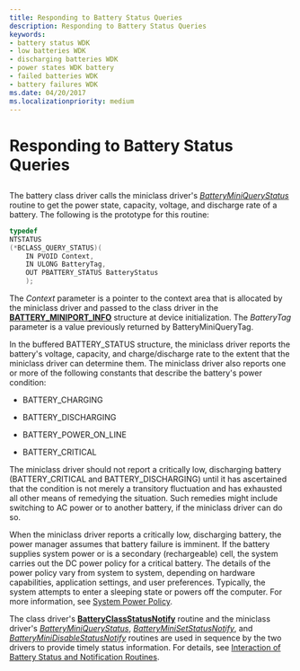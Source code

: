 ```yaml
---
title: Responding to Battery Status Queries
description: Responding to Battery Status Queries
keywords:
- battery status WDK
- low batteries WDK
- discharging batteries WDK
- power states WDK battery
- failed batteries WDK
- battery failures WDK
ms.date: 04/20/2017
ms.localizationpriority: medium
---
```


# Responding to Battery Status Queries


## <span id="ddk_responding_to_battery_status_queries_dg"></span><span id="DDK_RESPONDING_TO_BATTERY_STATUS_QUERIES_DG"></span>


The battery class driver calls the miniclass driver's [*BatteryMiniQueryStatus*](/windows/win32/api/batclass/nc-batclass-bclass_query_status_callback) routine to get the power state, capacity, voltage, and discharge rate of a battery. The following is the prototype for this routine:

```cpp
typedef
NTSTATUS
(*BCLASS_QUERY_STATUS)(
    IN PVOID Context,
    IN ULONG BatteryTag,
    OUT PBATTERY_STATUS BatteryStatus
    );
```

The *Context* parameter is a pointer to the context area that is allocated by the miniclass driver and passed to the class driver in the [**BATTERY\_MINIPORT\_INFO**](/windows/win32/api/batclass/ns-batclass-battery_miniport_info) structure at device initialization. The *BatteryTag* parameter is a value previously returned by BatteryMiniQueryTag.

In the buffered BATTERY\_STATUS structure, the miniclass driver reports the battery's voltage, capacity, and charge/discharge rate to the extent that the miniclass driver can determine them. The miniclass driver also reports one or more of the following constants that describe the battery's power condition:

-   BATTERY\_CHARGING

-   BATTERY\_DISCHARGING

-   BATTERY\_POWER\_ON\_LINE

-   BATTERY\_CRITICAL

The miniclass driver should not report a critically low, discharging battery (BATTERY\_CRITICAL and BATTERY\_DISCHARGING) until it has ascertained that the condition is not merely a transitory fluctuation and has exhausted all other means of remedying the situation. Such remedies might include switching to AC power or to another battery, if the miniclass driver can do so.

When the miniclass driver reports a critically low, discharging battery, the power manager assumes that battery failure is imminent. If the battery supplies system power or is a secondary (rechargeable) cell, the system carries out the DC power policy for a critical battery. The details of the power policy vary from system to system, depending on hardware capabilities, application settings, and user preferences. Typically, the system attempts to enter a sleeping state or powers off the computer. For more information, see [System Power Policy](../kernel/system-power-policy.md).

The class driver's [**BatteryClassStatusNotify**](/windows/win32/api/batclass/nf-batclass-batteryclassstatusnotify) routine and the miniclass driver's [*BatteryMiniQueryStatus*](/windows/win32/api/batclass/nc-batclass-bclass_query_status_callback), [*BatteryMiniSetStatusNotify*](/windows/win32/api/batclass/nc-batclass-bclass_set_status_notify_callback), and [*BatteryMiniDisableStatusNotify*](/windows/win32/api/batclass/nc-batclass-bclass_disable_status_notify_callback) routines are used in sequence by the two drivers to provide timely status information. For details, see [Interaction of Battery Status and Notification Routines](interaction-of-battery-status-and-notification-routines.md).

 

